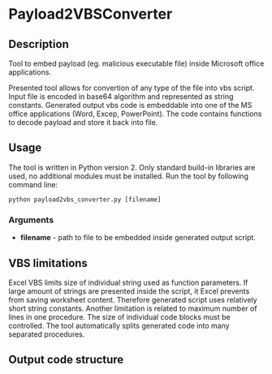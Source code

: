 # Payload2VBSConverter

## Description

Tool to embed payload (eg. malicious executable file) inside Microsoft office applications.

Presented tool allows for convertion of any type of the file into vbs script. Input file is encoded in base64 algorithm and represented as string constants. Generated output vbs code is embeddable into one of the MS office applications (Word, Excep, PowerPoint). The code contains functions to decode payload and store it back into file.

## Usage

The tool is written in Python version 2. Only standard build-in libraries are used, no additional modules must be installed. Run the tool by following command line:

```code
python payload2vbs_converter.py [filename]
```

### Arguments

- **filename** - path to file to be embedded inside generated output script.

## VBS limitations

Excel VBS limits size of individual string used as function parameters. If large amount of strings are presented inside the script, it Excel prevents from saving worksheet content. Therefore generated script uses relatively short string constants.
Another limitation is related to maximum number of lines in one procedure. The size of individual code blocks must be controlled. The tool automatically splits generated code into many separated procedures.

## Output code structure

